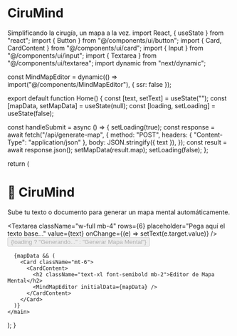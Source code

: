 # CiruMind
Simplificando la cirugía, un mapa a la vez.
import React, { useState } from "react";
import { Button } from "@/components/ui/button";
import { Card, CardContent } from "@/components/ui/card";
import { Input } from "@/components/ui/input";
import { Textarea } from "@/components/ui/textarea";
import dynamic from "next/dynamic";

const MindMapEditor = dynamic(() => import("@/components/MindMapEditor"), { ssr: false });

export default function Home() {
  const [text, setText] = useState("");
  const [mapData, setMapData] = useState(null);
  const [loading, setLoading] = useState(false);

  const handleSubmit = async () => {
    setLoading(true);
    const response = await fetch("/api/generate-map", {
      method: "POST",
      headers: { "Content-Type": "application/json" },
      body: JSON.stringify({ text }),
    });
    const result = await response.json();
    setMapData(result.map);
    setLoading(false);
  };

  return (
    <main className="p-6 max-w-5xl mx-auto">
      <h1 className="text-3xl font-bold mb-4">🧠 CiruMind</h1>
      <p className="mb-4">Sube tu texto o documento para generar un mapa mental automáticamente.</p>
      <Textarea
        className="w-full mb-4"
        rows={6}
        placeholder="Pega aquí el texto base..."
        value={text}
        onChange={(e) => setText(e.target.value)}
      />
      <Button onClick={handleSubmit} disabled={loading}>
        {loading ? "Generando..." : "Generar Mapa Mental"}
      </Button>

      {mapData && (
        <Card className="mt-6">
          <CardContent>
            <h2 className="text-xl font-semibold mb-2">Editor de Mapa Mental</h2>
            <MindMapEditor initialData={mapData} />
          </CardContent>
        </Card>
      )}
    </main>
  );
}
